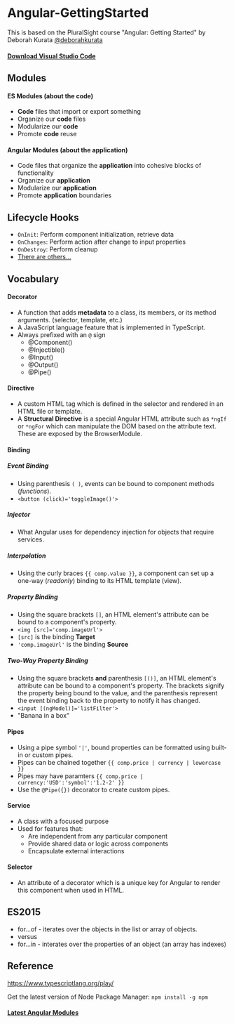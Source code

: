 # Angular-GettingStarted
This is based on the PluralSight course "Angular: Getting Started" by Deborah Kurata [@deborahkurata](https://twitter.com/deborahkurata)

#### [Download Visual Studio Code](https://code.visualstudio.com/)

## Modules

#### ES Modules (about the code)
* **Code** files that import or export something
* Organize our **code** files
* Modularize our **code**
* Promote **code** reuse

#### Angular Modules (about the application)
* Code files that organize the **application** into cohesive blocks of functionality
* Organize our **application**
* Modularize our **application**
* Promote **application** boundaries


## Lifecycle Hooks
* `OnInit`: Perform component initialization, retrieve data
* `OnChanges`: Perform action after change to input properties
* `OnDestroy`: Perform cleanup
* [There are others...](https://angular.io/guide/lifecycle-hooks)


## Vocabulary
#### Decorator
* A function that adds **metadata** to a class, its members, or its method arguments. (selector, template, etc.)
* A JavaScript language feature that is implemented in TypeScript.
* Always prefixed with an `@` sign
    * @Component()
    * @Injectible()
    * @Input()
    * @Output()
    * @Pipe()

#### Directive
* A custom HTML tag which is defined in the selector and rendered in an HTML file or template.
* A **Structural Directive** is a special Angular HTML attribute such as `*ngIf` or `*ngFor` which can manipulate the DOM based on the attribute text.  These are exposed by the BrowserModule.

#### Binding

##### Event Binding
* Using parenthesis `( )`, events can be bound to component methods (*functions*).
* `<button (click)='toggleImage()'>`

##### Injector
* What Angular uses for dependency injection for objects that require services.

##### Interpolation
* Using the curly braces `{{ comp.value }}`, a component can set up a one-way (*readonly*) binding to its HTML template (view).

##### Property Binding
* Using the square brackets `[]`, an HTML element's attribute can be bound to a component's property.
* `<img [src]='comp.imageUrl'>`
* `[src]` is the binding **Target**
* `'comp.imageUrl'` is the binding **Source**

##### Two-Way Property Binding
* Using the square brackets **and** parenthesis `[()]`, an HTML element's attribute can be bound to a component's property.  The brackets signify the property being bound to the value, and the parenthesis represent the event binding back to the property to notify it has changed.
* `<input [(ngModel)]='listFilter'>`
* "Banana in a box"

#### Pipes
* Using a pipe symbol `'|'`, bound properties can be formatted using built-in or custom pipes.
* Pipes can be chained together `{{ comp.price | currency | lowercase }}`
* Pipes may have paramters  `{{ comp.price | currency:'USD':'symbol':'1.2-2' }}`
* Use the `@Pipe({})` decorator to create custom pipes.

#### Service
* A class with a focused purpose
* Used for features that:
    * Are independent from any particular component
    * Provide shared data or logic across components
    * Encapsulate external interactions

#### Selector
* An attribute of a decorator which is a unique key for Angular to render this component when used in HTML.

## ES2015
* for...of - iterates over the objects in the list or array of objects.
* versus
* for...in - interates over the properties of an object (an array has indexes)


## Reference
https://www.typescriptlang.org/play/

Get the latest version of Node Package Manager: `npm install -g npm`

#### [Latest Angular Modules](https://www.npmjs.com/~angular)

